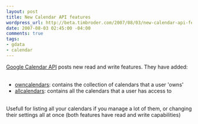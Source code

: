 ```yaml
--- 
layout: post
title: New Calendar API features
wordpress_url: http://beta.timbroder.com/2007/08/03/new-calendar-api-features/
date: 2007-08-03 02:45:00 -04:00
comments: true
tags: 
- gdata
- calendar
---
```

<a href="http://googledataapis.blogspot.com/2007/07/create-calendars-with-google-calendar.html">Google Calendar API</a> posts new read and write features.  They have added:<br /><br />
- <a href="http://code.google.com/apis/calendar/developers_guide_protocol.html#ManagingCalendars">owncalendars</a>: contains the collection of calendars that a user 'owns' <br />
- <a href="http://code.google.com/apis/calendar/developers_guide_protocol.html#ManagingSubscriptions">allcalendars</a>: contains all the calendars that a user has access to<br /><br />

Usefull for listing all your calendars if you manage a lot of them, or changing their settings all at once (both features have read and write capabilities)
